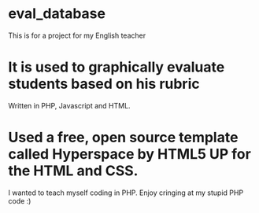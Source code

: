 # eval_database
This is for a project for my English teacher

# It is used to graphically evaluate students based on his rubric
Written in PHP, Javascript and HTML. 

# Used a free, open source template called Hyperspace by HTML5 UP for the HTML and CSS. 
I wanted to teach myself coding in PHP. Enjoy cringing at my stupid PHP code :) 
